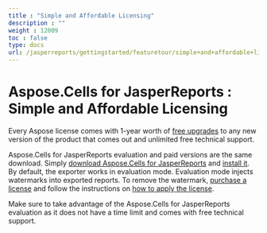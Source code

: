 ```yaml
---
title : "Simple and Affordable Licensing" 
description : "" 
weight : 12009 
toc : false
type: docs
url: /jasperreports/gettingstarted/featuretour/simple+and+affordable+licensing/
---
```


# Aspose.Cells for JasperReports : Simple and Affordable Licensing


Every Aspose license comes with 1-year worth of [free upgrades](http://www.aspose.com/corporate/purchase/policies/Subscriptions.aspx) to any new version of the product that comes out and unlimited free technical support.

Aspose.Cells for JasperReports evaluation and paid versions are the same download. Simply [download Aspose.Cells for JasperReports](http://www.aspose.com/community/files/67/jasperreports-exporters/aspose.cells-for-jasperreports/default.aspx) and [install it](https://docs2.aspose.com/cells/jasperreports/installation/). By default, the exporter works in evaluation mode. Evaluation mode injects watermarks into exported reports. To remove the watermark, [purchase a license](http://www.aspose.com/community/forums/aspose.purchase/220/showforum.aspx) and follow the instructions on [how to apply the license](https://docs2.aspose.com/cells/jasperreports/gettingstarted/licensing).

Make sure to take advantage of the Aspose.Cells for JasperReports evaluation as it does not have a time limit and comes with free technical support.

